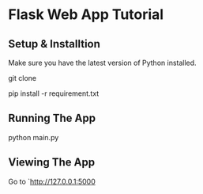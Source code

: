 # Flask Web App Tutorial

## Setup & Installtion

Make sure you have the latest version of Python installed.

git clone <repo-url>

pip install -r requirement.txt

## Running The App

python main.py

## Viewing The App

Go to `http://127.0.0.1:5000